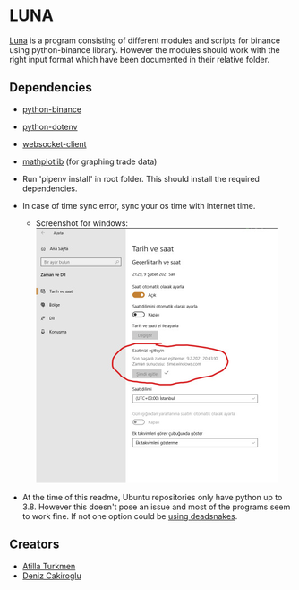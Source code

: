 # LUNA
[Luna](https://github.com/DBC201/Luna) is a program consisting of different modules and scripts for binance using python-binance library. However
the modules should work with the right input format which have been documented in their relative folder.

## Dependencies
- [python-binance](https://github.com/sammchardy/python-binance)
- [python-dotenv](https://pypi.org/project/python-dotenv/)
- [websocket-client](https://pypi.org/project/websocket-client/)
- [mathplotlib](https://pypi.org/project/matplotlib/) (for graphing trade data)


- Run 'pipenv install' in root folder. This should install the required dependencies.
- In case of time sync error, sync your os time with internet time.
    - Screenshot for windows:
    ![windows time sync](./docs/pictures/sync%20internet%20time.png)
- At the time of this readme, Ubuntu repositories only have python up to 3.8. However this doesn't pose an issue and
most of the programs seem to work fine. If not one option could be [using deadsnakes](https://launchpad.net/~deadsnakes/+archive/ubuntu/ppa).

## Creators
- [Atilla Turkmen](https://github.com/atillaturkmen)
- [Deniz Cakiroglu](https://github.com/DBC201)
